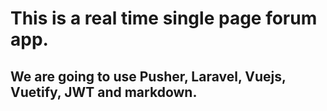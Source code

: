 # This is a real time single page forum app. 

## We are going to use Pusher, Laravel, Vuejs, Vuetify, JWT and markdown.